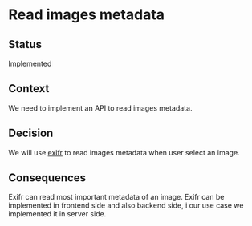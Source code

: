 # Read images metadata

## Status

Implemented

## Context

We need to implement an API to read images metadata.

## Decision

We will use [exifr](https://www.npmjs.com/package/exifr) to read images metadata when user select an image.

## Consequences

Exifr can read most important metadata of an image. Exifr can be implemented in frontend side and also backend side, i our use case we implemented it in server side.
